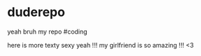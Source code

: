 # duderepo

yeah bruh my repo #coding

here is more texty sexy yeah !!! 
my girlfriend is so amazing !!! <3
